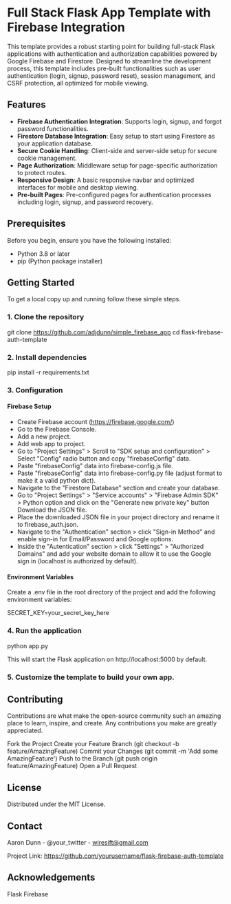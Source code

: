 

# Full Stack Flask App Template with Firebase Integration

This template provides a robust starting point for building full-stack Flask applications with authentication and authorization capabilities powered by Google Firebase and Firestore. Designed to streamline the development process, this template includes pre-built functionalities such as user authentication (login, signup, password reset), session management, and CSRF protection, all optimized for mobile viewing.

## Features

- **Firebase Authentication Integration**: Supports login, signup, and forgot password functionalities.
- **Firestore Database Integration**: Easy setup to start using Firestore as your application database.
- **Secure Cookie Handling**: Client-side and server-side setup for secure cookie management.
- **Page Authorization**: Middleware setup for page-specific authorization to protect routes.
- **Responsive Design**: A basic responsive navbar and optimized interfaces for mobile and desktop viewing.
- **Pre-built Pages**: Pre-configured pages for authentication processes including login, signup, and password recovery.

## Prerequisites

Before you begin, ensure you have the following installed:
- Python 3.8 or later
- pip (Python package installer)

## Getting Started

To get a local copy up and running follow these simple steps.

### 1. Clone the repository

git clone https://github.com/adjdunn/simple_firebase_app
cd flask-firebase-auth-template

### 2. Install dependencies

pip install -r requirements.txt

### 3. Configuration

#### Firebase Setup 
- Create Firebase account (https://firebase.google.com/)
- Go to the Firebase Console.
- Add a new project.
- Add web app to project.
- Go to "Project Settings" > Scroll to "SDK setup and configuration" > Select "Config" radio button and copy "firebaseConfig" data.
- Paste "firebaseConfig" data into firebase-config.js file.
- Paste "firebaseConfig" data into firebase-config.py file (adjust format to make it a valid python dict).
- Navigate to the "Firestore Database" section and create your database.
- Go to "Project Settings" > "Service accounts" > "Firebase Admin SDK" > Python option and click on the "Generate new private key" button Download the JSON file.
- Place the downloaded JSON file in your project directory and rename it to firebase_auth.json.
- Navigate to the "Authentication" section > click "Sign-in Method" and enable sign-in for Email/Password and Google options.
- Inside the "Autentication" section > click "Settings" > "Authorized Domains" and add your website domain to allow it to use the Google sign in (localhost is authorized by default).

#### Environment Variables
Create a .env file in the root directory of the project and add the following environment variables:

SECRET_KEY=your_secret_key_here


### 4. Run the application

python app.py

This will start the Flask application on http://localhost:5000 by default.

### 5. Customize the template to build your own app.



## Contributing

Contributions are what make the open-source community such an amazing place to learn, inspire, and create. Any contributions you make are greatly appreciated.

Fork the Project
Create your Feature Branch (git checkout -b feature/AmazingFeature)
Commit your Changes (git commit -m 'Add some AmazingFeature')
Push to the Branch (git push origin feature/AmazingFeature)
Open a Pull Request

## License
Distributed under the MIT License. 

## Contact
Aaron Dunn - @your_twitter - wiresift@gmail.com

Project Link: https://github.com/yourusername/flask-firebase-auth-template

## Acknowledgements
Flask
Firebase







